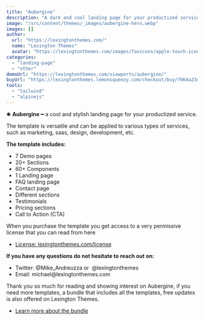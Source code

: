 ```yaml
---
title: "Aubergine"
description: "A dark and cool landing page for your productized service."
image: "/src/content/themes/_images/aubergine-hero.webp"
images: []
author:
  url: "https://lexingtonthemes.com/"
  name: "Lexington Themes"
  avatar: "https://lexingtonthemes.com/images/favicons/apple-touch-icon.png"
categories:
  - "landing-page"
  - "other"
demoUrl: "https://lexingtonthemes.com/viewports/aubergine/"
buyUrl: "https://lexingtonthemes.lemonsqueezy.com/checkout/buy/7064a23c-2b0a-45a4-8e4a-8a9227ee8b0c"
tools:
  - "tailwind"
  - "alpinejs"
---
```


<p>✺&nbsp;<strong>Aubergine&nbsp;</strong>━ a cool and stylish landing page for your productized service.</p>
<p>The template is versatile and can be applied to various types of services, such as marketing, saas, design, development, etc.</p>
<p><strong>The template includes:</strong></p>
<ul>
 <li><span style="color: var(--tw-prose-bold);">7 Demo pages</span></li>
  <li><span style="color: var(--tw-prose-bold);">20+ Sections</span></li>
  <li><span style="color: var(--tw-prose-bold);">60+ Components</span></li>
  <li>1 Landing page</li>
  <li>FAQ landing page</li>
  <li>Contact page</li>
  <li>Different sections</li>
  <li>Testimonials</li>
  <li>Pricing sections</li>
  <li>Call to Action (CTA)</li>
</ul>
<p>When you purchase the template you get access to a very permissive license that you can read from here</p>
<ul>
   <li><a href="https://lexingtonthemes.com/license/" rel="noopener noreferrer" target="_blank">License: lexingtonthemes.com/license</a></li>
</ul>
<p><strong>If you have any questions do not hesitate to reach out on:</strong></p>
<ul>
   <li>Twitter: @Mike_Andreuzza or&nbsp; @lexingtonthemes</li>
   <li>Email: michael@lexingtonthemes.com</li>
</ul>
<p>Thank you so much for reading and showing interest on Aubergine, if you need more templates, a bundle that includes all the templates, free updates is also offered on Lexington Themes.&nbsp;</p>
<ul>
   <li><a href="https://lexingtonthemes.com/pricing/" rel="noopener noreferrer" target="_blank" >Learn more about the bundle</a></li>
</ul>
